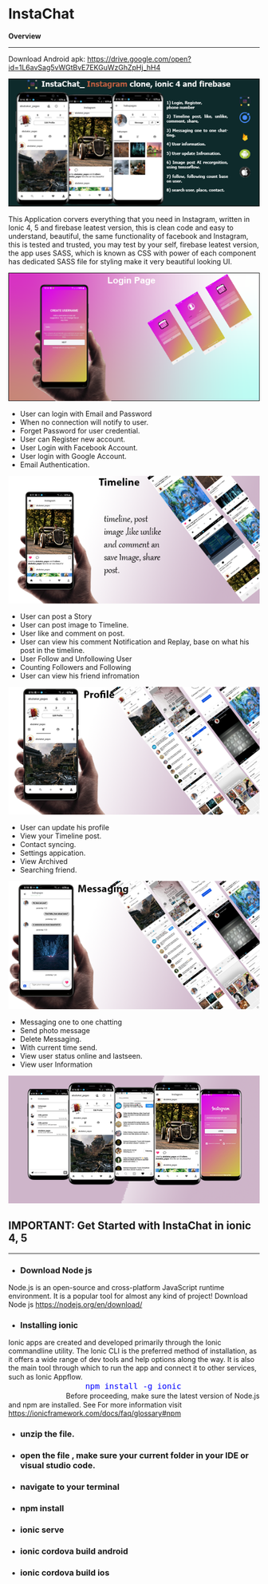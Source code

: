 # InstaChat
 <p><strong>Overview</strong> </p>
    <hr>
     <p>
        Download Android apk: <a
            href="https://drive.google.com/open?id=1L6avSag5vWGtBvE7EKGuWzGhZpHj_hH4">https://drive.google.com/open?id=1L6avSag5vWGtBvE7EKGuWzGhZpHj_hH4</a>
    </p>
        <img src="resurces/new_main_review.png" alt="">
     <p>
        This Application corvers everything that you need in Instagram, written in Ionic 4, 5 and firebase leatest
        version, this is clean code and easy to understand, beautiful, the same functionality of facebook and
        Instagram, this is tested and trusted, you may test by your self,
        firebase leatest version, the app uses SASS, which is known as CSS with power of each component has dedicated
        SASS file for styling make it very beautiful looking UI.
    </p>
    
 <div class="login">
        <!-- for the login user Reviewers1 -->
        <img src="resurces/login.png" alt="login" srcset="">
        <div>
            <ul>
                <li>User can login with Email and Password</li>
                <li>When no connection will notify to user.</li>
                <li>Forget Password for user credential.</li>
                <li>User can Register new account.</li>
                <li>User Login with Facebook Account.</li>
                <li>User login with Google Account.</li>
                <li>Email Authentication.</li>
            </ul>
        </div>
    </div>
     <div class="timeline">
        <img src="resurces/timeline.png" alt="" srcset="">
    </div>
    <div>
        <ul>
            <li>User can post a Story</li>
            <li>User can post image to Timeline.</li>
            <li>User like and comment on post.</li>
            <li>User can view his comment Notification and Replay, base on what his post in the timeline.</li>
            <li>User Follow and Unfollowing User</li>
            <li>Counting Followers and Following</li>
            <li>User can view his friend infromation</li>
        </ul>
    </div>
    <div>
        <img src="resurces/profile.png" alt="image">
    </div>
    <div>
        <ul>
            <li>User can update his profile</li>
            <li>View your Timeline post.</li>
            <li>Contact syncing.</li>
            <li>Settings appication.</li>
            <li>View Archived</li>
            <li>Searching friend.</li>
        </ul>
    </div>
    <div class="messaging">
        <img src="resurces/messging.png" alt="image">
    </div>
    <div>
        <ul>
            <li>Messaging one to one chatting</li>
            <li>Send photo message</li>
            <li>Delete Messaging.</li>
            <li>With current time send.</li>
            <li>View user status online and lastseen.</li>
            <li>View user Information</li>
        </ul>
    </div>
    <div>
        <img src="resurces/home.png" alt="image">
    </div>
    <div>
        <h2>
            <strong>IMPORTANT: </strong>
            Get Started with InstaChat in ionic 4, 5
        </h2>
        <hr>
        <ul>
         <li>
             <h3>
                 Download Node js
              </h3>
            </li>
        </ul>
        <p>
            Node.js is an open-source and cross-platform JavaScript runtime environment. It is a popular tool for almost
            any
            kind of project! Download Node js
            <a href="https://nodejs.org/en/download/">https://nodejs.org/en/download/</a>
        </p>
        <ul>
            <li>
                <h3>
                    Installing ionic
                </h3>
            </li>
        </ul>
        <p>
            Ionic apps are created and developed primarily through the Ionic commandline utility. The Ionic CLI is the
            preferred method of installation, as it offers a wide range of dev tools and help options along the way. It
            is
            also the main tool through which to run the app and connect it to other services, such as Ionic Appflow.
            <code style="font-size: medium; color: blue;">
                npm install -g ionic 
            </code>
            Before proceeding, make sure the latest version of Node.js and npm are installed. See
            For more information visit
            <a
                href="https://ionicframework.com/docs/faq/glossary#npm">https://ionicframework.com/docs/faq/glossary#npm</a>
        </p>
        <ul>
            <li>
                <h3>unzip the file.</h3>
            </li>
            <li>
                <h3>open the file , make sure your current folder in your IDE or visual studio code.</h3>
            </li>
            <li>
                <h3>navigate to your terminal</h3>
            </li>
            <li>
                <h3>npm install</h3>
            </li>
            <li>
                <h3>ionic serve </h3>
            </li>
            <li>
                <h3>ionic cordova build android </h3>
            </li>
            <li>
                <h3>ionic cordova build ios</h3>
            </li>
        </ul>
    </div>
